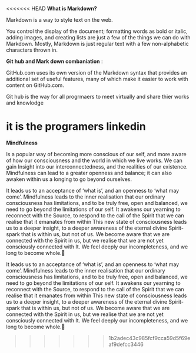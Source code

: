 <<<<<<< HEAD
**What is Markdown?**


Markdown is a way to style text on the web.

 You control the display of the document; formatting words as bold or italic, adding images, and creating lists are just a few of the things we can do with Markdown. Mostly, Markdown is just regular text with a few non-alphabetic characters thrown in.


**Git hub and Mark down combaniation** :

GitHub.com uses its own version of the Markdown syntax that provides an additional set of useful features, many of which make it easier to work with content on GitHub.com.

Git hub is the way for all progrmaers to meet virtually and share thier works and knowlodge

it is the programers linkedin
=======
**Mindfulness**

 Is a popular way of becoming more conscious of our self, and more aware of how our consciousness and the world in which we live works. We can gain Insight into our interconnectedness, and the realities of our existence. Mindfulness can lead to a greater openness and balance; it can also awaken within us a longing to go beyond ourselves.
 

It leads us to an acceptance of ‘what is’, and an openness to ‘what may come’. Mindfulness leads to the inner realisation that our ordinary consciousness has limitations, and to be truly free, open and balanced, we need to go beyond the limitations of our self. It awakens our yearning to reconnect with the Source, to respond to the call of the Spirit that we can realise that it emanates from within This new state of consciousness leads us to a deeper insight, to a deeper awareness of the eternal divine Spirit-spark that is within us, but not of us. We become aware that we are connected with the Spirit in us, but we realise that we are not yet consciously connected with It. We feel deeply our incompleteness, and we long to become whole.💎

It leads us to an acceptance of ‘what is’, and an openness to ‘what may come’. Mindfulness leads to the inner realisation that our ordinary consciousness has limitations, and to be truly free, open and balanced, we need to go beyond the limitations of our self. It awakens our yearning to reconnect with the Source, to respond to the call of the Spirit that we can realise that it emanates from within This new state of consciousness leads us to a deeper insight, to a deeper awareness of the eternal divine Spirit-spark that is within us, but not of us. We become aware that we are connected with the Spirit in us, but we realise that we are not yet consciously connected with It. We feel deeply our incompleteness, and we long to become whole.💎

>>>>>>> 1b2adec43c985fcf9cca59d5f69eaf9defcc3446
